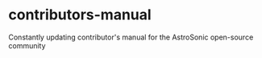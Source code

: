 # contributors-manual
Constantly updating contributor's manual for the AstroSonic open-source community
